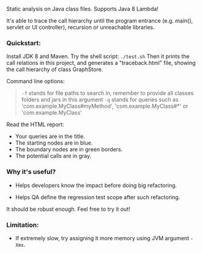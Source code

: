 Static analysis on Java class files. Supports Java 8 Lambda!

It's able to trace the call hierarchy until the program entrance (e.g. main(), servlet or UI controller), recursion or unreachable libraries.

### Quickstart:
Install JDK 8 and Maven.
Try the shell script: `./test.sh`
Then it prints the call relations in this project, and generates a "traceback.html" file, showing the call hierarchy of class GraphStore.

Command line options:
> `-f` stands for file paths to search in, remember to provide all classes folders and jars in this argument
> `-q` stands for queries such as 'com.example.MyClass#myMethod', 'com.example.MyClass#*' or 'com.example.MyClass'

Read the HTML report:
- Your queries are in the title.
- The starting nodes are in blue.
- The boundary nodes are in green borders.
- The potential calls are in gray.

### Why it's useful?
- Helps developers know the impact before doing big refactoring.

- Helps QA define the regression test scope after such refactoring.

It should be robust enough. Feel free to try it out!

### Limitation:
- If extremely slow, try assigning it more memory using JVM argument `-Xmx`.
